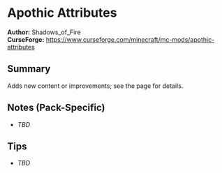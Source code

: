 # Apothic Attributes

**Author:** Shadows_of_Fire  
**CurseForge:** https://www.curseforge.com/minecraft/mc-mods/apothic-attributes

## Summary
Adds new content or improvements; see the page for details.

## Notes (Pack-Specific)
- _TBD_

## Tips
- _TBD_

